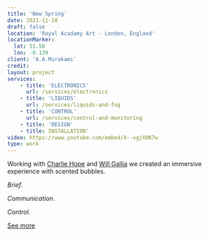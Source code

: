 ```yaml
---
title: 'New Spring'
date: 2021-11-18
draft: false
location: 'Royal Acadamy Art - London, England'
locationMarker:
  lat: 51.50
  lon: -0.139
client: 'A.A.Murakami'
credit: 
layout: project
services:
    - title: 'ELECTRONICS'
      url: /services/electronics
    - title: 'LIQUIDS'
      url: /services/liquids-and-fog
    - title: 'CONTROL'
      url: /services/control-and-monitoring
    - title: 'DESIGN'
    - title: INSTALLATION'
video: https://www.youtube.com/embed/X--vgjXOK7w
type: work
---
```


Working with [Charlie Hope](https://charliehope.net) and [Will Gallia](https://llia.io) we created an immersive experience with scented bubbles. 

*Brief*. 

*Communication*. 

*Control*. 



[See more](https://www.wallpaper.com/art/aa-murakami-superblue-silent-fall#0_pic_4)
